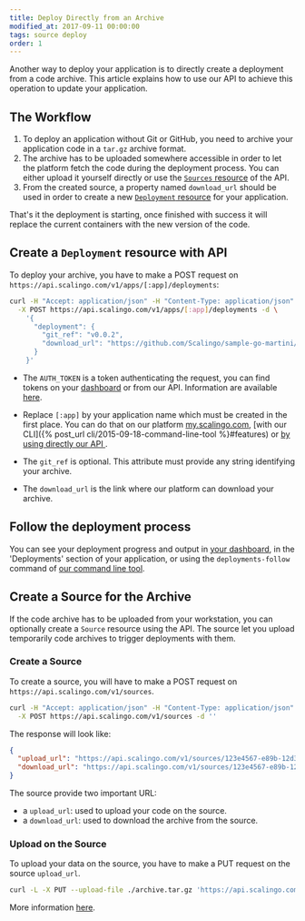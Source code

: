```yaml
---
title: Deploy Directly from an Archive
modified_at: 2017-09-11 00:00:00
tags: source deploy
order: 1
---
```


Another way to deploy your application is to directly create a deployment from
a code archive. This article explains how to use our API to achieve this operation
to update your application.

## The Workflow

1. To deploy an application without Git or GitHub, you need to archive your
   application code in a `tar.gz` archive format.
2. The archive has to be uploaded somewhere accessible in order to let the
   platform fetch the code during the deployment process. You can either upload
   it yourself directly or use the [`Sources`
   resource](https://developers.scalingo.com/sources.html) of the API.
3. From the created source, a property named `download_url` should be used in
   order to create a new [`Deployment`
   resource](https://developers.scalingo.com/deployments.html#trigger-manually-a-deployment-from-an-archive)
   for your application.

That's it the deployment is starting, once finished with success it will
replace the current containers with the new version of the code.

## Create a `Deployment` resource with API

To deploy your archive, you have to make a POST request on `https://api.scalingo.com/v1/apps/[:app]/deployments`:

```bash
curl -H "Accept: application/json" -H "Content-Type: application/json" -u ":$AUTH_TOKEN" \
  -X POST https://api.scalingo.com/v1/apps/[:app]/deployments -d \
    '{
      "deployment": {
        "git_ref": "v0.0.2",
        "download_url": "https://github.com/Scalingo/sample-go-martini/archive/master.tar.gz"
      }
    }'
```

* The `AUTH_TOKEN` is a token authenticating the request, you can find tokens
  on your [dashboard](https://my.scalingo.com/profile) or from our API.
  Information are available
  [here](https://developers.scalingo.com/index.html#authentication).

* Replace `[:app]` by your application name which must be created in the first
  place. You can do that on our platform
  [my.scalingo.com](https://my.scalingo.com), [with our CLI]({% post_url
  cli/2015-09-18-command-line-tool %}#features) or [by using directly our API
  ](https://developers.scalingo.com/apps.html#create-an-application).

* The `git_ref` is optional. This attribute must provide any string identifying
  your archive.
* The `download_url` is the link where our platform can download your archive.

## Follow the deployment process

You can see your deployment progress and output in [your
dashboard](https://my.scalingo.com), in the 'Deployments' section of your
application, or using the `deployments-follow` command of [our command line
tool](http://cli.scalingo.com).

## Create a Source for the Archive

If the code archive has to be uploaded from your workstation, you can optionally
create a `Source` resource using the API. The source let you upload temporarily
code archives to trigger deployments with them.

### Create a Source

To create a source, you will have to make a POST request on
`https://api.scalingo.com/v1/sources`.

```bash
curl -H "Accept: application/json" -H "Content-Type: application/json" -u :$AUTH_TOKEN \
  -X POST https://api.scalingo.com/v1/sources -d ''
```

The response will look like:

```json
{
  "upload_url": "https://api.scalingo.com/v1/sources/123e4567-e89b-12d3-a456-426655440000?token=dc958153c3cd32659ffad5deeda9405d",
  "download_url": "https://api.scalingo.com/v1/sources/123e4567-e89b-12d3-a456-426655440000?token=9df650a60014571abff0ee4e2d06a8fc"
}
```

The source provide two important URL:

* a `upload_url`: used to upload your code on the source.
* a `download_url`: used to download the archive from the source.

### Upload on the Source

To upload your data on the source, you have to make a PUT request on the source
`upload_url`.

```bash
curl -L -X PUT --upload-file ./archive.tar.gz 'https://api.scalingo.com/v1/sources/123e4567-e89b-12d3-a456-426655440000?token=dc958153c3cd32659ffad5deeda9405d'
```

More information [here](https://developers.scalingo.com/sources.html).
